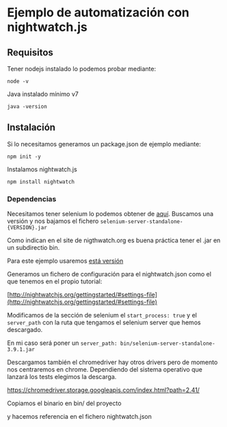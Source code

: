 # Ejemplo de automatización con nightwatch.js

## Requisitos

Tener nodejs instalado lo podemos probar mediante:

```
node -v
``` 

Java instalado mínimo v7

```
java -version
```

## Instalación

Si lo necesitamos generamos un package.json de ejemplo mediante:

```
npm init -y
```

Instalamos nightwatch.js

```
npm install nightwatch
```

### Dependencias

Necesitamos tener selenium lo podemos obtener de [aquí](http://selenium-release.storage.googleapis.com/index.html). Buscamos una versión y nos bajamos el fichero `selenium-server-standalone-{VERSION}.jar`

Como indican en el site de nigthwatch.org es buena práctica tener el .jar en un subdirectio bin.

Para este ejemplo usaremos [está versión](http://selenium-release.storage.googleapis.com/3.9/selenium-server-standalone-3.9.1.jar)

Generamos un fichero de configuración para el nightwatch.json como el que tenemos en el propio tutorial:

[http://nightwatchjs.org/gettingstarted/#settings-file](http://nightwatchjs.org/gettingstarted/#settings-file)

Modificamos de la sección de selenium el `start_process: true` y el `server_path` con la ruta que tengamos el selenium server que hemos descargado.

En mi caso será poner un `server_path: bin/selenium-server-standalone-3.9.1.jar`

Descargamos también el chromedriver hay otros drivers pero de momento nos centraremos en chrome. Dependiendo del sistema operativo que lanzará los tests elegimos la descarga.

https://chromedriver.storage.googleapis.com/index.html?path=2.41/

Copiamos el binario en bin/ del proyecto

y hacemos referencia en el fichero nightwatch.json





